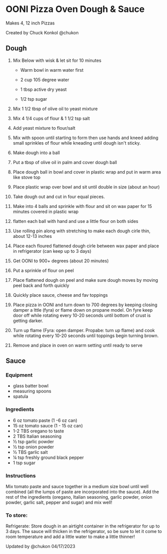 # OONI Pizza Oven Dough & Sauce

Makes 4, 12 inch Pizzas

Created by Chuck Konkol @chukon

## Dough

1) Mix Below with wisk & let sit for 10 minutes

   - Warm bowl in warm water first

   - 2 cup 105 degree water

   - 1 tbsp active dry yeast

   - 1/2 tsp sugar

2) Mix 1 1/2 tbsp of olive oil to yeast mixture

3) Mix 4 1/4 cups of flour & 1 1/2 tsp salt

4) Add yeast mixture to flour/salt

5) Mix with spoon until starting to form then use hands and kneed adding small sprinkles of flour while kneading until dough isn't sticky.

6) Make dough into a ball

7) Put a tbsp of olive oil in palm and cover dough ball

8) Place dough ball in bowl and cover in plastic wrap and put in warm area like stove top

9) Place plastic wrap over bowl and sit until double in size (about an hour)

11) Take dough out and cut in four equal pieces.

11) Make into 4 balls and sprinkle with flour and sit on wax paper for 15 minutes covered in plastic wrap

12) flatten each ball with hand and use a little flour on both sides

13) Use rolling pin along with stretching to make each dough cirle thin, about 12-13 inches

14) Place each floured flattened dough cirle between wax paper and place in refrigerator (can keep up to 3 days)

15) Get OONI to 900+ degrees (about 20 minutes)

16) Put a sprinkle of flour on peel

17) Place flattened dough on peel and make sure dough moves by moving peel back and forth quickly

18) Quickly place sauce, cheese and fav toppings

19) Place pizza in OONI and turn down to 700 degrees by keeping closing damper a lttle (fyra) or flame down on propane model.
On fyre keep door off while rotating every 10-20 seconds until bottom of crust is getting darker.

20) Turn up flame (Fyra: open damper. Propabe: turn up flame) and cook while rotating every 10-20 seconds until toppings begin turning brown.

21) Remove and place in oven on warm setting until ready to serve

## Sauce

### Equipment

   - glass batter bowl
   - measuring spoons
   - spatula

### Ingredients

   - 6 oz tomato paste (1 -6 oz can)
   - 15 oz tomato sauce (1 - 15 oz can)
   - 1-2 TBS oregano to taste
   - 2 TBS Italian seasoning
   - ½ tsp garlic powder
   - ½ tsp onion powder
   - ½ TBS garlic salt
   - ¼ tsp freshly ground black pepper
   - 1 tsp sugar

### Instructions

Mix tomato paste and sauce together in a medium size bowl until well combined (all the lumps of paste are incorporated into the sauce).
Add the rest of the ingredients (oregano, Italian seasoning, garlic powder, onion powder, garlic salt, pepper and sugar) and mix well!

### To store:

Refrigerate: Store dough in an airtight container in the refrigerator for up to 3 days. The sauce will thicken in the refrigerator, so be sure to let it come to room temperature and add a little water to make a little thinner!

Updated by @chukon 04/17/2023
